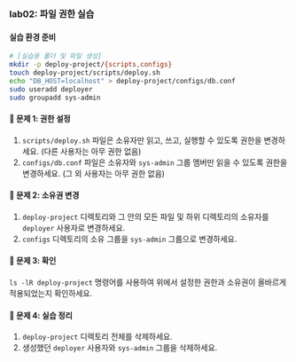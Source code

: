 ### lab02: 파일 권한 실습

#### 실습 환경 준비

```bash
# [실습용 폴더 및 파일 생성]
mkdir -p deploy-project/{scripts,configs}
touch deploy-project/scripts/deploy.sh
echo "DB_HOST=localhost" > deploy-project/configs/db.conf
sudo useradd deployer
sudo groupadd sys-admin
```

#### 📝 문제 1: 권한 설정

1.  `scripts/deploy.sh` 파일은 소유자만 읽고, 쓰고, 실행할 수 있도록 권한을 변경하세요. (다른 사용자는 아무 권한 없음)
2.  `configs/db.conf` 파일은 소유자와 `sys-admin` 그룹 멤버만 읽을 수 있도록 권한을 변경하세요. (그 외 사용자는 아무 권한 없음)

#### 📝 문제 2: 소유권 변경

1.  `deploy-project` 디렉토리와 그 안의 모든 파일 및 하위 디렉토리의 소유자를 `deployer` 사용자로 변경하세요.
2.  `configs` 디렉토리의 소유 그룹을 `sys-admin` 그룹으로 변경하세요.

#### 📝 문제 3: 확인

`ls -lR deploy-project` 명령어를 사용하여 위에서 설정한 권한과 소유권이 올바르게 적용되었는지 확인하세요.

#### 📝 문제 4: 실습 정리

1.  `deploy-project` 디렉토리 전체를 삭제하세요.
2.  생성했던 `deployer` 사용자와 `sys-admin` 그룹을 삭제하세요.
